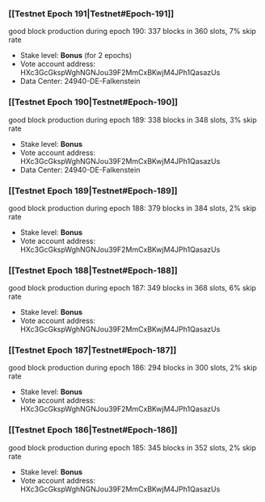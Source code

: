### [[Testnet Epoch 191|Testnet#Epoch-191]]
good block production during epoch 190: 337 blocks in 360 slots, 7% skip rate
* Stake level: **Bonus** (for 2 epochs)
* Vote account address: HXc3GcGkspWghNGNJou39F2MmCxBKwjM4JPh1QasazUs
* Data Center: 24940-DE-Falkenstein
### [[Testnet Epoch 190|Testnet#Epoch-190]]
good block production during epoch 189: 338 blocks in 348 slots, 3% skip rate
* Stake level: **Bonus**
* Vote account address: HXc3GcGkspWghNGNJou39F2MmCxBKwjM4JPh1QasazUs
* Data Center: 24940-DE-Falkenstein
### [[Testnet Epoch 189|Testnet#Epoch-189]]
good block production during epoch 188: 379 blocks in 384 slots, 2% skip rate
* Stake level: **Bonus**
* Vote account address: HXc3GcGkspWghNGNJou39F2MmCxBKwjM4JPh1QasazUs
### [[Testnet Epoch 188|Testnet#Epoch-188]]
good block production during epoch 187: 349 blocks in 368 slots, 6% skip rate
* Stake level: **Bonus**
* Vote account address: HXc3GcGkspWghNGNJou39F2MmCxBKwjM4JPh1QasazUs
### [[Testnet Epoch 187|Testnet#Epoch-187]]
good block production during epoch 186: 294 blocks in 300 slots, 2% skip rate
* Stake level: **Bonus**
* Vote account address: HXc3GcGkspWghNGNJou39F2MmCxBKwjM4JPh1QasazUs
### [[Testnet Epoch 186|Testnet#Epoch-186]]
good block production during epoch 185: 345 blocks in 352 slots, 2% skip rate
* Stake level: **Bonus**
* Vote account address: HXc3GcGkspWghNGNJou39F2MmCxBKwjM4JPh1QasazUs